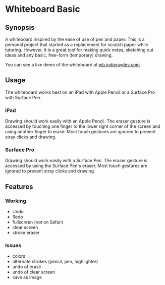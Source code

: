 # Whiteboard Basic

## Synopsis
A whiteboard inspired by the ease of use of pen and paper.  This is a personal project that started as a replacement for scratch paper while tutoring. However, it is a great tool for making quick notes, sketching out ideas and any basic, free-form (temporary) drawing.

You can see a live demo of the whiteboard at [wb.indieraydev.com](https://wb.indieraydev.com)

## Usage
The whiteboard works best on an iPad with Apple Pencil or a Surface Pro with Surface Pen.

### iPad
Drawing should work easily with an Apple Pencil. The eraser gesture is accessed by touching one finger to the lower right corner of the screen and using another finger to erase.
Most touch gestures are ignored to prevent stray clicks and drawing.

### Surface Pro
Drawing should work easily with a Surface Pen. The eraser gesture is accessed by using the Surface Pen's eraser.
Most touch gestures are ignored to prevent stray clicks and drawing.

## Features

### Working
* Undo
* Redo
* fullscreen (not on Safari)
* clear screen
* stroke eraser

### Issues
* colors
* alternate strokes (pencil, pen, highlighter)
* undo of erase
* undo of clear screen
* save as image

